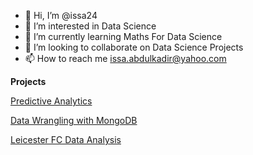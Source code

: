 - 👋 Hi, I’m @issa24
- 👀 I’m interested in Data Science
- 🌱 I’m currently learning Maths For Data Science
- 💞️ I’m looking to collaborate on Data Science Projects
- 📫 How to reach me issa.abdulkadir@yahoo.com

<!---
issa24/issa24 is a ✨ special ✨ repository because its `README.md` (this file) appears on your GitHub profile.
You can click the Preview link to take a look at your changes.
--->

**Projects**

<a href="https://github.com/issa24/Data-Science/blob/main/CovidAnalysis.ipynb"> Predictive Analytics </a>

<a href="https://github.com/issa24/Data-Science/blob/main/DW-Project.ipynb">Data Wrangling with MongoDB </a>

<a href="https://github.com/issa24/abdin"> Leicester FC Data Analysis</a>
